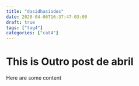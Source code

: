 ```yaml
---
title: "dasidhasiodos"
date: 2020-04-06T16:37:47-03:00
draft: true
tags: ["tag4"]
categories: ["cat4"]
---
```


# This is Outro post de abril

Here are some content